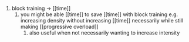 1. block training → [[time]]
	1. you might be able [[time]] to save [[time]] with block training e.g. increasing density without increasing [[time]] necessarily while still making [[progressive overload]]
		1. also useful when not necessarily wanting to increase intensity